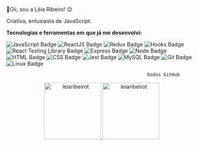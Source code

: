 🙋Oii, sou a Léia Ribeiro! 😌 

Criativa, entusiasta de JavaScript. 
<!-- Em 2021 ingressei na [Trybe](https://www.betrybe.com/) como estudante de **Desenvolvimento de Software Web Full Stack** e nessa aventura incrível 🚀 tenho desenvolvido várias aptidões de **Hard Skills** na área programação 👩‍💻 e múltiplas habilidades de **Soft Skills** 🧘‍♀️ que me permitem um melhor gerenciamento da minha vida. -->

**Tecnologias e ferramentas em que já me desenvolvi:**

![JavaScript Badge](https://img.shields.io/badge/-JavaScript-yellow?style=flat-asquare&logo=JavaScript&logoColor=white)
![ReactJS Badge](https://img.shields.io/badge/-React-61DAFB?style=flat-asquare&logo=React&logoColor=black)
![Redux Badge](https://img.shields.io/badge/-Redux-764ABC?style=flat-asquare&logo=Redux&logoColor=white)
![Hooks Badge](https://img.shields.io/badge/-Hooks-61DAFB?style=flat-asquare&logo=React&logoColor=black)
![React Testing Library Badge](https://img.shields.io/badge/-RTL-61DAFB?style=flat-asquare&logo=react&logoColor=black)
![Express Badge](https://img.shields.io/badge/-Express.js-grey?style=flat-asquare&logo=expressjs&logoColor=white)
![Node Badge](https://img.shields.io/badge/-Node.js-339933?style=flat-asquare&logo=node.js&logoColor=white)
![HTML Badge](https://img.shields.io/badge/-HTML-E34F26?style=flat-asquare&logo=html5&logoColor=white)
![CSS Badge](https://img.shields.io/badge/-CSS-1572B6?style=flat-asquare&logo=css3&logoColor=white)
![Jest Badge](https://img.shields.io/badge/-Jest-C21325?style=flat-asquare&logo=jest&logoColor=white)
![MySQL Badge](https://img.shields.io/badge/-MySQL-4479A1?style=flat-asquare&logo=MySQL&logoColor=white)
![Git Badge](https://img.shields.io/badge/-Git-F05032?style=flat-asquare&logo=git&logoColor=white)
![Linux Badge](https://img.shields.io/badge/-Linux-FCC624?style=flat-asquare&logo=Linux&logoColor=black)

<!-- **Me encontre e saiba mais em:**

[![Gmail Badge](https://img.shields.io/badge/-Gmail-D14836?style=flat-asquare&logo=Gmail&logoColor=white&link=mailto:leiaribeirot@gmail.com)](mailto:leiaribeirot@gmail.com)
[![Linkedin Badge](https://img.shields.io/badge/-LinkedIn-0077B5?style=flat-asquare&logo=Linkedin&logoColor=white&link=https://www.linkedin.com/in/l%C3%A9ia-ribeirot/)](https://www.linkedin.com/in/léia-ribeirot/)
[![Portfólio](https://img.shields.io/badge/-Portf%C3%B3lio-red?style=flat-asquare&logo=git&logoColor=white)](https://leiaribeirot.github.io/) -->
<!-- [![Currículo](https://img.shields.io/badge/-Curriculo-blue?style=flat-asquare&logo=git&logoColor=white)](https://drive.google.com/file/d/1Om5FFtaaXSYGFBjd7zZ_Dj2NNjk791bM/view?usp=sharing)
<!--  -->
<!-- _PS. Todos os projetos que estão no portfólio serão refatorados para novas funcionalidades e melhor CSS em breve. 👩‍💻_ -->


                                                        Dados GitHub
<div align="center">
<a href="https://github.com/leiaribeirot/">
  <img style="display: inline_block" height="150em" src="https://github-readme-stats.vercel.app/api?username=leiaribeirot&show_icons=true&theme=dracula" alt="leiaribeirot" />
</a>
<a href="https://github.com/leiaribeirot/">
  <img style="display: inline_block" height="150em" src="https://github-readme-stats.vercel.app/api/top-langs/?username=leiaribeirot&layout=compact&theme=dracula" alt="leiaribeirot" />
</a>
</div>
